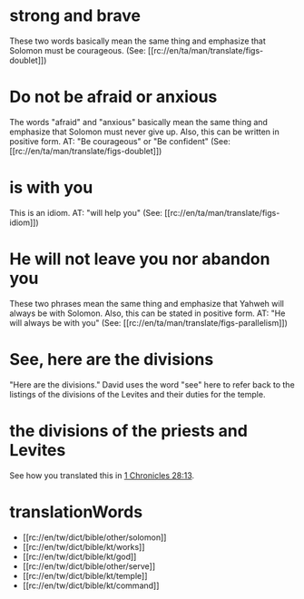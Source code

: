 # strong and brave

These two words basically mean the same thing and emphasize that Solomon must be courageous. (See: [[rc://en/ta/man/translate/figs-doublet]])

# Do not be afraid or anxious

The words "afraid" and "anxious" basically mean the same thing and emphasize that Solomon must never give up. Also, this can be written in positive form. AT: "Be courageous" or "Be confident" (See: [[rc://en/ta/man/translate/figs-doublet]])

# is with you

This is an idiom. AT: "will help you" (See: [[rc://en/ta/man/translate/figs-idiom]])

# He will not leave you nor abandon you

These two phrases mean the same thing and emphasize that Yahweh will always be with Solomon. Also, this can be stated in positive form. AT: "He will always be with you" (See: [[rc://en/ta/man/translate/figs-parallelism]])

# See, here are the divisions

"Here are the divisions." David uses the word "see" here to refer back to the listings of the divisions of the Levites and their duties for the temple.

# the divisions of the priests and Levites

See how you translated this in [1 Chronicles 28:13](./13.md).

# translationWords

* [[rc://en/tw/dict/bible/other/solomon]]
* [[rc://en/tw/dict/bible/kt/works]]
* [[rc://en/tw/dict/bible/kt/god]]
* [[rc://en/tw/dict/bible/other/serve]]
* [[rc://en/tw/dict/bible/kt/temple]]
* [[rc://en/tw/dict/bible/kt/command]]